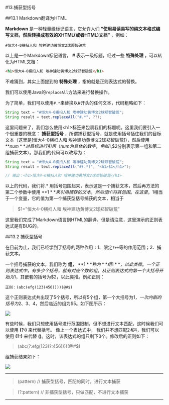 #13.捕获型括号

##13.1 Markdown翻译为HTML

 **Markdown** 是一种轻量级标记语言，它允许人们 **“使用易读易写的纯文本格式编写文档，然后转换成有效的XHTML(或者HTML)文档”** ，例如：

```
#恒大4-0横扫人和 埃神建功黄博文2球郑智破荒
```

以上是一个Markdown标记语言， **#** 表示一级标题，经过一些 **特殊处理** ，可以转化为HTML文档：

```html
<h1>恒大4-0横扫人和 埃神建功黄博文2球郑智破荒</h1>
```

不难猜到，其实上面提到的 **特殊处理** ，指的就是正则表达式的替换。

我们可以使用Java的<code>replaceAll</code>方法来进行替换操作。

为了简单，我们可以使用<code>#.*</code>来替换以#开头的任何文本，代码粗略如下：

```java
String text = "#恒大4-0横扫人和 埃神建功黄博文2球郑智破荒";
String result = text.replaceAll("#.*", ??);
```

这里问题来了，我们怎么使用\<h1\>标签来包裹我们的标题呢。这里我们要引入一个很重要的概念： **捕获型括号** ，所谓捕获型括号，就是使用括号括住我们的目标文本（这里是[恒大4-0横扫人和 埃神建功黄博文2球郑智破荒]），然后使用 **$num** 对目标进行引用（num为具体的数字，例如$1,$2分别表示第一组和第二组捕获文本）。那我们的代码可以改写为：

```java
String text = "#恒大4-0横扫人和 埃神建功黄博文2球郑智破荒";
String result = text.replaceAll("#(.*)", "<h1>$1</h1>");

// 输出：<h1>恒大4-0横扫人和 埃神建功黄博文2球郑智破荒</h1>
```
以上的代码，我们将.* 用括号包围起来，表示这是一个捕获文本，然后再方法的第二个参数中使用 **$1** 来引用捕获的文本，然后使h1将其包围。在这里，$1相当于一个变量，它的值为第一个捕获型括号捕获的文本，相当于
> $1="恒大4-0横扫人和 埃神建功黄博文2球郑智破荒"

这里我们完成了Markdown语言到HTML的翻译，但是请注意，这里演示的正则表达式是有BUG的。

##13.2 捕获型括号

在目前为止，我们已经学到了括号的两种作用：1、限定<code>?</code><code>+</code><code>+</code>等的作用范围；2、捕获文本。

一个括号捕获的文本，我们称为 **组**， **$1** 称为 **组1** ，以此类推。一个正则表达式中，有多少个括号，就有对应个数的组。
从正则表达式的第一个大括号开始为$1，其嵌套的括号为$2，以此类推。例如正则：

```
正则：(abc(efg(123(456))))(@#$)
```

这个正则表达式共出现了5个括号，所以有5个组，第一个大括号为$1，一次内嵌的括号为$2、$3、$4，然后临近的组为$5。如下图所示：

<img src="http://farm8.staticflickr.com/7283/8884731109_22712de8dd.jpg"/>

有些时候，我们只想使用括号进行范围限制，但不想进行文本匹配，这时候我们可以使用 **(?:)** 来代替括号。 像上一个表达式中，
我们并不想匹配$2和$4，我们可以使用 **(?:)** 来代替 **()**。这时，该表达式的组只剩下3个。修改后的正则如下：

>(abc(?:efg(123(?:456))))(@#$)

组捕获结果如下：

<img src="http://farm4.staticflickr.com/3751/8884862029_11c86f9f9c.jpg" />

******************************
>(pattern)     // 捕获型括号，匹配的同时，进行文本捕获

>(?:pattern)   // 非捕获型括号，只做匹配，不进行文本捕获

******************************

